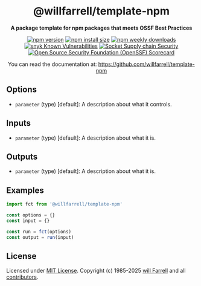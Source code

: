<div align="center">
  <!--<img alt="template-npm logo" src="https://raw.githubusercontent.com/willfarrell/template-npm/main/docs/img/logo.svg"/>-->
  <h1>@willfarrell/template-npm</h1>
  <p><strong>A package template for npm packages that meets OSSF Best Practices</strong></p>
<p>
  <a href="https://www.npmjs.com/package/@willfarrell/template-npm"><img alt="npm version" src="https://img.shields.io/npm/v/@willfarrell/template-npm.svg"></a>
  <a href="https://packagephobia.com/result?p=@willfarrell/template-npm"><img src="https://packagephobia.com/badge?p=@willfarrell/template-npm" alt="npm install size"></a>
  <a href="https://www.npmjs.com/package/@willfarrell/template-npm">
  <img alt="npm weekly downloads" src="https://img.shields.io/npm/dw/@willfarrell/template-npm.svg"></a>
  <br/>
  <a href="https://snyk.io/test/github/@willfarrell/template-npm"><img src="https://snyk.io/test/github/willfarrell/template-npm/badge.svg" alt="snyk Known Vulnerabilities" data-canonical-src="https://snyk.io/test/github/willfarrell/template-npm"></a>
  <a href="https://socket.dev/npm/package/@willfarrell/template-npm"><img src="https://socket.dev/api/badge/npm/package/@willfarrell/template-npm" alt="Socket Supply chain Security"></a>
  <a href="https://scorecard.dev/viewer/?uri=github.com/willfarrell/template-npm"><img src="https://api.scorecard.dev/projects/github.com/willfarrell/template-npm/badge" alt="Open Source Security Foundation (OpenSSF) Scorecard"></a>
</p>
<p>You can read the documentation at: <a href="https://github.com/willfarrell/template-npm">https://github.com/willfarrell/template-npm</a></p>
</div>

## Options

- `parameter` (type) [default]: A description about what it controls.

## Inputs

- `parameter` (type) [default]: A description about what it is.

## Outputs

- `parameter` (type) [default]: A description about what it is.

## Examples

```javascript
import fct from '@willfarrell/template-npm'

const options = {}
const input = {}

const run = fct(options)
const output = run(input)
```

## License

Licensed under [MIT License](LICENSE). Copyright (c) 1985-2025 [will Farrell](https://github.com/willfarrell) and all [contributors](https://github.com/willfarrell/template-npm/graphs/contributors).

